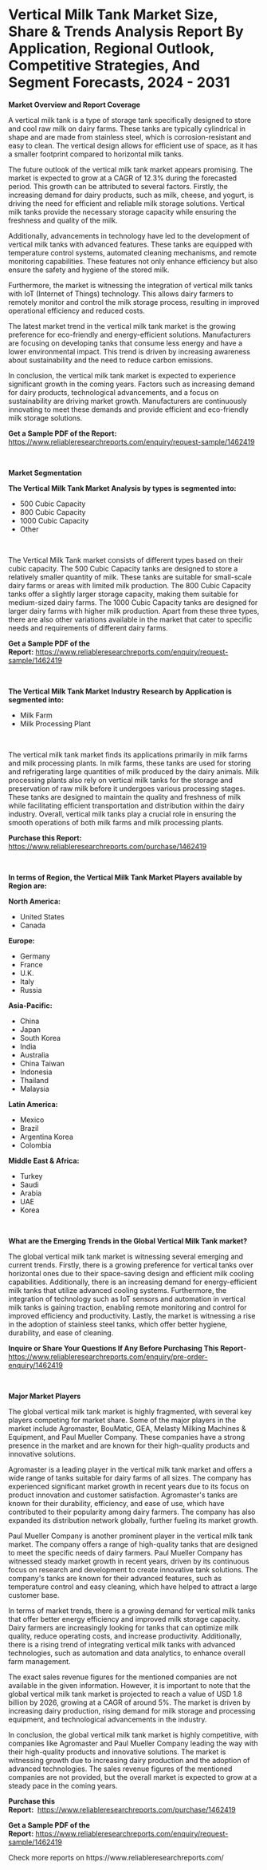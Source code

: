 <p><h1>Vertical Milk Tank Market Size, Share & Trends Analysis Report By Application, Regional Outlook, Competitive Strategies, And Segment Forecasts, 2024 - 2031</h1></p><p><strong>Market Overview and Report Coverage</strong></p>
<p><p>A vertical milk tank is a type of storage tank specifically designed to store and cool raw milk on dairy farms. These tanks are typically cylindrical in shape and are made from stainless steel, which is corrosion-resistant and easy to clean. The vertical design allows for efficient use of space, as it has a smaller footprint compared to horizontal milk tanks.</p><p>The future outlook of the vertical milk tank market appears promising. The market is expected to grow at a CAGR of 12.3% during the forecasted period. This growth can be attributed to several factors. Firstly, the increasing demand for dairy products, such as milk, cheese, and yogurt, is driving the need for efficient and reliable milk storage solutions. Vertical milk tanks provide the necessary storage capacity while ensuring the freshness and quality of the milk.</p><p>Additionally, advancements in technology have led to the development of vertical milk tanks with advanced features. These tanks are equipped with temperature control systems, automated cleaning mechanisms, and remote monitoring capabilities. These features not only enhance efficiency but also ensure the safety and hygiene of the stored milk.</p><p>Furthermore, the market is witnessing the integration of vertical milk tanks with IoT (Internet of Things) technology. This allows dairy farmers to remotely monitor and control the milk storage process, resulting in improved operational efficiency and reduced costs.</p><p>The latest market trend in the vertical milk tank market is the growing preference for eco-friendly and energy-efficient solutions. Manufacturers are focusing on developing tanks that consume less energy and have a lower environmental impact. This trend is driven by increasing awareness about sustainability and the need to reduce carbon emissions.</p><p>In conclusion, the vertical milk tank market is expected to experience significant growth in the coming years. Factors such as increasing demand for dairy products, technological advancements, and a focus on sustainability are driving market growth. Manufacturers are continuously innovating to meet these demands and provide efficient and eco-friendly milk storage solutions.</p></p>
<p><strong>Get a Sample PDF of the Report:</strong> <a href="https://www.reliableresearchreports.com/enquiry/request-sample/1462419">https://www.reliableresearchreports.com/enquiry/request-sample/1462419</a></p>
<p>&nbsp;</p>
<p><strong>Market Segmentation</strong></p>
<p><strong>The Vertical Milk Tank Market Analysis by types is segmented into:</strong></p>
<p><ul><li>500 Cubic Capacity</li><li>800 Cubic Capacity</li><li>1000 Cubic Capacity</li><li>Other</li></ul></p>
<p>&nbsp;</p>
<p><p>The Vertical Milk Tank market consists of different types based on their cubic capacity. The 500 Cubic Capacity tanks are designed to store a relatively smaller quantity of milk. These tanks are suitable for small-scale dairy farms or areas with limited milk production. The 800 Cubic Capacity tanks offer a slightly larger storage capacity, making them suitable for medium-sized dairy farms. The 1000 Cubic Capacity tanks are designed for larger dairy farms with higher milk production. Apart from these three types, there are also other variations available in the market that cater to specific needs and requirements of different dairy farms.</p></p>
<p><strong>Get a Sample PDF of the Report:</strong>&nbsp;<a href="https://www.reliableresearchreports.com/enquiry/request-sample/1462419">https://www.reliableresearchreports.com/enquiry/request-sample/1462419</a></p>
<p>&nbsp;</p>
<p><strong>The Vertical Milk Tank Market Industry Research by Application is segmented into:</strong></p>
<p><ul><li>Milk Farm</li><li>Milk Processing Plant</li></ul></p>
<p>&nbsp;</p>
<p><p>The vertical milk tank market finds its applications primarily in milk farms and milk processing plants. In milk farms, these tanks are used for storing and refrigerating large quantities of milk produced by the dairy animals. Milk processing plants also rely on vertical milk tanks for the storage and preservation of raw milk before it undergoes various processing stages. These tanks are designed to maintain the quality and freshness of milk while facilitating efficient transportation and distribution within the dairy industry. Overall, vertical milk tanks play a crucial role in ensuring the smooth operations of both milk farms and milk processing plants.</p></p>
<p><strong>Purchase this Report:</strong>&nbsp; <a href="https://www.reliableresearchreports.com/purchase/1462419">https://www.reliableresearchreports.com/purchase/1462419</a></p>
<p>&nbsp;</p>
<p><strong>In terms of Region, the Vertical Milk Tank Market Players available by Region are:</strong></p>
<p>
    <p> <strong> North America: </strong>
        <ul>
            <li>United States</li>
            <li>Canada</li>
        </ul>
        </p> 
    <p> <strong> Europe: </strong>
        <ul>
            <li>Germany</li>
            <li>France</li>
            <li>U.K.</li>
            <li>Italy</li>
            <li>Russia</li>
        </ul>
        </p> 
    <p> <strong> Asia-Pacific: </strong>
        <ul>
            <li>China</li>
            <li>Japan</li>
            <li>South Korea</li>
            <li>India</li>
            <li>Australia</li>
            <li>China Taiwan</li>
            <li>Indonesia</li>
            <li>Thailand</li>
            <li>Malaysia</li>
        </ul>
        </p> 
    <p> <strong> Latin America: </strong>
        <ul>
            <li>Mexico</li>
            <li>Brazil</li>
            <li>Argentina Korea</li>
            <li>Colombia</li>
        </ul>
        </p> 
    <p> <strong> Middle East & Africa: </strong>
        <ul>
            <li>Turkey</li>
            <li>Saudi</li>
            <li>Arabia</li>
            <li>UAE</li>
            <li>Korea</li>
        </ul>
    </p>
    </p>
<p>&nbsp;</p>
<p><strong>What are the Emerging Trends in the Global Vertical Milk Tank market?</strong></p>
<p><p>The global vertical milk tank market is witnessing several emerging and current trends. Firstly, there is a growing preference for vertical tanks over horizontal ones due to their space-saving design and efficient milk cooling capabilities. Additionally, there is an increasing demand for energy-efficient milk tanks that utilize advanced cooling systems. Furthermore, the integration of technology such as IoT sensors and automation in vertical milk tanks is gaining traction, enabling remote monitoring and control for improved efficiency and productivity. Lastly, the market is witnessing a rise in the adoption of stainless steel tanks, which offer better hygiene, durability, and ease of cleaning.</p></p>
<p><strong>Inquire or Share Your Questions If Any Before Purchasing This Report</strong>- <a href="https://www.reliableresearchreports.com/enquiry/pre-order-enquiry/1462419">https://www.reliableresearchreports.com/enquiry/pre-order-enquiry/1462419</a></p>
<p>&nbsp;</p>
<p><strong>Major Market Players</strong></p>
<p><p>The global vertical milk tank market is highly fragmented, with several key players competing for market share. Some of the major players in the market include Agromaster, BouMatic, GEA, Melasty Milking Machines & Equipment, and Paul Mueller Company. These companies have a strong presence in the market and are known for their high-quality products and innovative solutions.</p><p>Agromaster is a leading player in the vertical milk tank market and offers a wide range of tanks suitable for dairy farms of all sizes. The company has experienced significant market growth in recent years due to its focus on product innovation and customer satisfaction. Agromaster's tanks are known for their durability, efficiency, and ease of use, which have contributed to their popularity among dairy farmers. The company has also expanded its distribution network globally, further fueling its market growth.</p><p>Paul Mueller Company is another prominent player in the vertical milk tank market. The company offers a range of high-quality tanks that are designed to meet the specific needs of dairy farmers. Paul Mueller Company has witnessed steady market growth in recent years, driven by its continuous focus on research and development to create innovative tank solutions. The company's tanks are known for their advanced features, such as temperature control and easy cleaning, which have helped to attract a large customer base.</p><p>In terms of market trends, there is a growing demand for vertical milk tanks that offer better energy efficiency and improved milk storage capacity. Dairy farmers are increasingly looking for tanks that can optimize milk quality, reduce operating costs, and increase productivity. Additionally, there is a rising trend of integrating vertical milk tanks with advanced technologies, such as automation and data analytics, to enhance overall farm management.</p><p>The exact sales revenue figures for the mentioned companies are not available in the given information. However, it is important to note that the global vertical milk tank market is projected to reach a value of USD 1.8 billion by 2026, growing at a CAGR of around 5%. The market is driven by increasing dairy production, rising demand for milk storage and processing equipment, and technological advancements in the industry.</p><p>In conclusion, the global vertical milk tank market is highly competitive, with companies like Agromaster and Paul Mueller Company leading the way with their high-quality products and innovative solutions. The market is witnessing growth due to increasing dairy production and the adoption of advanced technologies. The sales revenue figures of the mentioned companies are not provided, but the overall market is expected to grow at a steady pace in the coming years.</p></p>
<p><strong>Purchase this Report:</strong>&nbsp;&nbsp;<a href="https://www.reliableresearchreports.com/purchase/1462419">https://www.reliableresearchreports.com/purchase/1462419</a></p>
<p></p>
<p><strong>Get a Sample PDF of the Report:</strong>&nbsp;<a href="https://www.reliableresearchreports.com/enquiry/request-sample/1462419">https://www.reliableresearchreports.com/enquiry/request-sample/1462419</a></p>
<p>Check more reports on https://www.reliableresearchreports.com/</p>